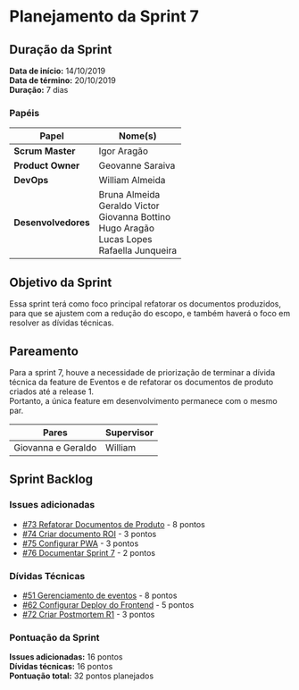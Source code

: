 # Planejamento da Sprint 7

## Duração da Sprint

**Data de início:** 14/10/2019  
**Data de término:** 20/10/2019  
**Duração:** 7 dias  

### Papéis

|Papel|Nome(s)|
|--|--|
|**Scrum Master**|Igor Aragão|
|**Product Owner**|Geovanne Saraiva|
|**DevOps**|William Almeida|
|**Desenvolvedores**|Bruna Almeida </br> Geraldo Victor </br> Giovanna Bottino </br> Hugo Aragão </br> Lucas Lopes </br> Rafaella Junqueira|

## Objetivo da Sprint

Essa sprint terá como foco principal refatorar os documentos produzidos, para que se ajustem com a redução do escopo, e também haverá o foco em resolver as dívidas técnicas.

## Pareamento

Para a sprint 7, houve a necessidade de priorização de terminar a dívida técnica da feature de Eventos e de refatorar os documentos de produto criados até a release 1.  
Portanto, a única feature em desenvolvimento permanece com o mesmo par.

|Pares|Supervisor|
|---|---|
|Giovanna e Geraldo|William|

## Sprint Backlog

### Issues adicionadas

- [#73 Refatorar Documentos de Produto](https://github.com/fga-eps-mds/2019.2-FoodCare/issues/73) - 8 pontos
- [#74 Criar documento ROI](https://github.com/fga-eps-mds/2019.2-FoodCare/issues/71) - 3 pontos
- [#75 Configurar PWA](https://github.com/fga-eps-mds/2019.2-FoodCare/issues/75) - 3 pontos
- [#76 Documentar Sprint 7](https://github.com/fga-eps-mds/2019.2-FoodCare/issues/72) - 2 pontos

### Dívidas Técnicas

- [#51 Gerenciamento de eventos](https://github.com/fga-eps-mds/2019.2-FoodCare/issues/51) - 8 pontos
- [#62 Configurar Deploy do Frontend](https://github.com/fga-eps-mds/2019.2-FoodCare/issues/62) - 5 pontos
- [#72 Criar Postmortem R1](https://github.com/fga-eps-mds/2019.2-FoodCare/issues/72) - 3 pontos

### Pontuação da Sprint

**Issues adicionadas:** 16 pontos  
**Dívidas técnicas:** 16 pontos  
**Pontuação total:** 32 pontos planejados  
